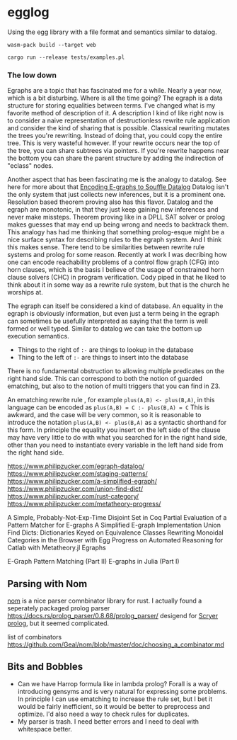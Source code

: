 # egglog

Using the egg library with a file format and semantics similar to datalog.

`wasm-pack build --target web`

`cargo run --release tests/examples.pl`

### The low down

Egraphs are a topic that has fascinated me for a while. Nearly a year now, which is a bit disturbing. Where is all the time going?
The egraph is a data structure for storing equalities between terms. I've changed what is my favorite method of description of it.
A description I kind of like right now is to consider a naive representation of destructionless rewrite rule application and consider the kind of sharing that is possible. Classical rewriting mutates the trees you're rewriting. Instead of doing that, you could copy the entire tree. This is very wasteful however. If your rewrite occurs near the top of the tree, you can share subtrees via pointers. If you're rewrite happens near the bottom you can share the parent structure by adding the indirection of "eclass" nodes.

Another aspect that has been fascinating me is the analogy to datalog. See here for more about that
[Encoding E-graphs to Souffle Datalog](https://www.philipzucker.com/egraph-datalog/)
Datalog isn't the only system that just collects new inferences, but it is a prominent one. Resolution based theorem proving also has this flavor.
Datalog and the egraph are monotonic, in that they just keep gaining new inferences and never make missteps. Theorem proving like in a DPLL SAT solver or prolog makes guesses that may end up being wrong and needs to backtrack them.
This analogy has had me thinking that something prolog-esque might be a nice surface syntax for describing rules to the egraph system. And I think this makes sense.
There tend to be similarities between rewrite rule systems and prolog for some reason. Recently at work I was decribing how one can encode reachability problems of a control flow graph (CFG) into horn clauses, which is the basis I believe of the usage of constrained horn clause solvers (CHC) in program verification. Cody piped in that he liked to think about it in some way as a rewrite rule system, but that is the church he worships at.

The egraph can itself be considered a kind of database. An equality in the egraph is obviously information, but even just a term being in the egraph can sometimes be usefully interpreted as saying that the term is well formed or well typed. Similar to datalog we can take the bottom up execution semantics.

- Things to the right of `:-` are things to lookup in the database
- Thing to the left of `:-` are things to insert into the database

There is no fundamental obstruction to allowing multiple predicates on the right hand side. This can correspond to both the notion of guarded ematching, but also to the notion of multi triggers that you can find in Z3.

An ematching rewrite rule , for example `plus(A,B) <- plus(B,A)`, in this language can be encoded as
`plus(A,B) = C :- plus(B,A) = C`
This is awkward, and the case will be very common, so it is reasonable to introduce the notation `plus(A,B) <- plus(B,A)` as a syntactic shorthand for this form. In principle the equality you insert on the left side of the clause may have very little to do with what you searched for in the right hand side, other than you need to instantiate every variable in the left hand side from the right hand side.



https://www.philipzucker.com/egraph-datalog/
https://www.philipzucker.com/staging-patterns/
https://www.philipzucker.com/a-simplified-egraph/
https://www.philipzucker.com/union-find-dict/
https://www.philipzucker.com/rust-category/
https://www.philipzucker.com/metatheory-progress/


A Simple, Probably-Not-Exp-Time Disjoint Set in Coq
Partial Evaluation of a Pattern Matcher for E-graphs
A Simplified E-graph Implementation
Union Find Dicts: Dictionaries Keyed on Equivalence Classes
Rewriting Monoidal Categories in the Browser with Egg
Progress on Automated Reasoning for Catlab with Metatheory.jl Egraphs

E-Graph Pattern Matching (Part II)
E-graphs in Julia (Part I)


## Parsing with Nom

[nom](https://github.com/Geal/nom) is a nice parser comnbinator library for rust.
I actually found a seperately packaged prolog parser <https://docs.rs/prolog_parser/0.8.68/prolog_parser/> desigend for [Scryer prolog](https://github.com/mthom/scryer-prolog), but it seemed complicated.

list of combinators https://github.com/Geal/nom/blob/master/doc/choosing_a_combinator.md 

## Bits and Bobbles

- Can we have Harrop formula like in lambda prolog? Forall is a way of introducing gensyms and is very natural for expressing some problems. In principle I can use ematching to increase the rule set, but I bet it would be fairly inefficient, so it would be better to preprocess and optimize. I'd also need a way to check rules for duplicates.
- My parser is trash. I need better errors and I need to deal with whitespace better.
